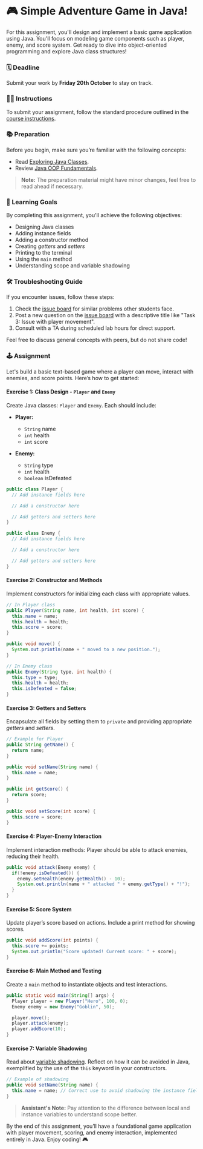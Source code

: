 # 🎮 Simple Adventure Game in Java!

For this assignment, you'll design and implement a basic game application using Java. You'll focus on modeling game components such as player, enemy, and score system. Get ready to dive into object-oriented programming and explore Java class structures!

### 🗓️ Deadline

Submit your work by **Friday 20th October** to stay on track.

### 👨‍🏫 Instructions

To submit your assignment, follow the standard procedure outlined in the [course instructions](https://example.com/course-instructions#assignments).

### 📚 Preparation

Before you begin, make sure you’re familiar with the following concepts:

- Read [Exploring Java Classes](https://example.com/java-classes).
- Review [Java OOP Fundamentals](https://example.com/java-oop).

> **Note:** The preparation material might have minor changes, feel free to read ahead if necessary.

### 🎯 Learning Goals

By completing this assignment, you'll achieve the following objectives:

- Designing Java classes
- Adding instance fields
- Adding a constructor method
- Creating *getters* and *setters*
- Printing to the terminal
- Using the `main` method
- Understanding scope and variable shadowing

### 🛠️ Troubleshooting Guide

If you encounter issues, follow these steps:

1. Check the [issue board](https://example.com/help/issues) for similar problems other students face.
2. Post a new question on the [issue board](https://example.com/help/issues/new) with a descriptive title like "Task 3: Issue with player movement".
3. Consult with a TA during scheduled lab hours for direct support.

Feel free to discuss general concepts with peers, but do not share code!

### 🕹️ Assignment

Let's build a basic text-based game where a player can move, interact with enemies, and score points. Here’s how to get started:

#### Exercise 1: Class Design - `Player` and `Enemy`

Create Java classes: `Player` and `Enemy`. Each should include:

- **Player:**
  - `String` name
  - `int` health
  - `int` score

- **Enemy:**
  - `String` type
  - `int` health
  - `boolean` isDefeated

```java
public class Player {
  // Add instance fields here

  // Add a constructor here

  // Add getters and setters here
}

public class Enemy {
  // Add instance fields here

  // Add a constructor here

  // Add getters and setters here
}
```

#### Exercise 2: Constructor and Methods

Implement constructors for initializing each class with appropriate values.

```java
// In Player class
public Player(String name, int health, int score) {
  this.name = name;
  this.health = health;
  this.score = score;
}

public void move() {
  System.out.println(name + " moved to a new position.");
}

// In Enemy class
public Enemy(String type, int health) {
  this.type = type;
  this.health = health;
  this.isDefeated = false;
}
```

#### Exercise 3: Getters and Setters

Encapsulate all fields by setting them to `private` and providing appropriate *getters* and *setters*.

```java
// Example for Player
public String getName() {
  return name;
}

public void setName(String name) {
  this.name = name;
}

public int getScore() {
  return score;
}

public void setScore(int score) {
  this.score = score;
}
```

#### Exercise 4: Player-Enemy Interaction

Implement interaction methods: Player should be able to attack enemies, reducing their health.

```java
public void attack(Enemy enemy) {
  if(!enemy.isDefeated()) {
    enemy.setHealth(enemy.getHealth() - 10);
    System.out.println(name + " attacked " + enemy.getType() + "!");
  }
}
```

#### Exercise 5: Score System

Update player’s score based on actions. Include a print method for showing scores.

```java
public void addScore(int points) {
  this.score += points;
  System.out.println("Score updated! Current score: " + score);
}
```

#### Exercise 6: Main Method and Testing

Create a `main` method to instantiate objects and test interactions.

```java
public static void main(String[] args) {
  Player player = new Player("Hero", 100, 0);
  Enemy enemy = new Enemy("Goblin", 50);

  player.move();
  player.attack(enemy);
  player.addScore(10);
}
```

#### Exercise 7: Variable Shadowing

Read about [variable shadowing](https://docs.oracle.com/javase/tutorial/java/javaOO/thiskey.html). Reflect on how it can be avoided in Java, exemplified by the use of the `this` keyword in your constructors.

```java
// Example of shadowing
public void setName(String name) {
  this.name = name; // Correct use to avoid shadowing the instance field
}
```

> **Assistant's Note:** Pay attention to the difference between local and instance variables to understand scope better.

By the end of this assignment, you’ll have a foundational game application with player movement, scoring, and enemy interaction, implemented entirely in Java. Enjoy coding! 🎮